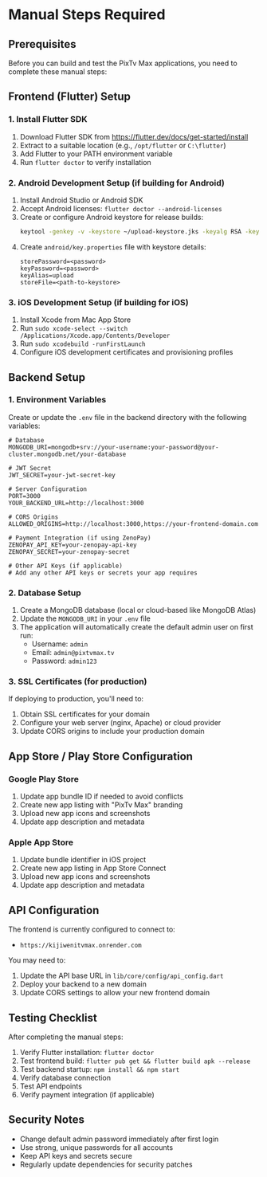# Manual Steps Required

## Prerequisites
Before you can build and test the PixTv Max applications, you need to complete these manual steps:

## Frontend (Flutter) Setup

### 1. Install Flutter SDK
1. Download Flutter SDK from https://flutter.dev/docs/get-started/install
2. Extract to a suitable location (e.g., `/opt/flutter` or `C:\flutter`)
3. Add Flutter to your PATH environment variable
4. Run `flutter doctor` to verify installation

### 2. Android Development Setup (if building for Android)
1. Install Android Studio or Android SDK
2. Accept Android licenses: `flutter doctor --android-licenses`
3. Create or configure Android keystore for release builds:
   ```bash
   keytool -genkey -v -keystore ~/upload-keystore.jks -keyalg RSA -keysize 2048 -validity 10000 -alias upload
   ```
4. Create `android/key.properties` file with keystore details:
   ```
   storePassword=<password>
   keyPassword=<password>
   keyAlias=upload
   storeFile=<path-to-keystore>
   ```

### 3. iOS Development Setup (if building for iOS)
1. Install Xcode from Mac App Store
2. Run `sudo xcode-select --switch /Applications/Xcode.app/Contents/Developer`
3. Run `sudo xcodebuild -runFirstLaunch`
4. Configure iOS development certificates and provisioning profiles

## Backend Setup

### 1. Environment Variables
Create or update the `.env` file in the backend directory with the following variables:

```env
# Database
MONGODB_URI=mongodb+srv://your-username:your-password@your-cluster.mongodb.net/your-database

# JWT Secret
JWT_SECRET=your-jwt-secret-key

# Server Configuration
PORT=3000
YOUR_BACKEND_URL=http://localhost:3000

# CORS Origins
ALLOWED_ORIGINS=http://localhost:3000,https://your-frontend-domain.com

# Payment Integration (if using ZenoPay)
ZENOPAY_API_KEY=your-zenopay-api-key
ZENOPAY_SECRET=your-zenopay-secret

# Other API Keys (if applicable)
# Add any other API keys or secrets your app requires
```

### 2. Database Setup
1. Create a MongoDB database (local or cloud-based like MongoDB Atlas)
2. Update the `MONGODB_URI` in your `.env` file
3. The application will automatically create the default admin user on first run:
   - Username: `admin`
   - Email: `admin@pixtvmax.tv`
   - Password: `admin123`

### 3. SSL Certificates (for production)
If deploying to production, you'll need to:
1. Obtain SSL certificates for your domain
2. Configure your web server (nginx, Apache) or cloud provider
3. Update CORS origins to include your production domain

## App Store / Play Store Configuration

### Google Play Store
1. Update app bundle ID if needed to avoid conflicts
2. Create new app listing with "PixTv Max" branding
3. Upload new app icons and screenshots
4. Update app description and metadata

### Apple App Store
1. Update bundle identifier in iOS project
2. Create new app listing in App Store Connect
3. Upload new app icons and screenshots
4. Update app description and metadata

## API Configuration
The frontend is currently configured to connect to:
- `https://kijiwenitvmax.onrender.com`

You may need to:
1. Update the API base URL in `lib/core/config/api_config.dart`
2. Deploy your backend to a new domain
3. Update CORS settings to allow your new frontend domain

## Testing Checklist
After completing the manual steps:
1. Verify Flutter installation: `flutter doctor`
2. Test frontend build: `flutter pub get && flutter build apk --release`
3. Test backend startup: `npm install && npm start`
4. Verify database connection
5. Test API endpoints
6. Verify payment integration (if applicable)

## Security Notes
- Change default admin password immediately after first login
- Use strong, unique passwords for all accounts
- Keep API keys and secrets secure
- Regularly update dependencies for security patches

